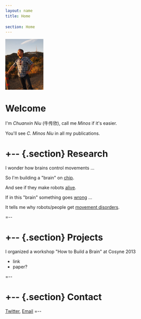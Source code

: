 ```yaml
---
layout: name
title: Home

section: Home
---
```


<img class='inset right' src='/images/minos_niu.jpg' title='Minos Niu at Hollywood sign' alt='Photo of Minos at Hollywood sign' width='120px' />

Welcome
=======

I'm _Chuanxin Niu_ (牛传欣), call me _Minos_ if it's easier. 

You'll see _C. Minos Niu_ in all my publications.


+--	{.section}
Research
========
I wonder how brains control movements ...

So I'm building a "brain" on [chip](/work/).

And see if they make robots [alive](/work#sick_robot).

If in this "brain" something goes [wrong](/work/) ...

It tells me why robots/people get [movement disorders](/work/).

=--

+-- {.section}
Projects
========
I organized a workshop "How to Build a Brain" at Cosyne 2013

* link
* paper?

=--

+-- {.section}
Contact
=======


[Twitter](http://twitter.com/cminosniu), [Email](mailto:minos.niu@gmail.com)
=--

